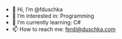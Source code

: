 - 👋 Hi, I’m @fduschka
- 👀 I’m interested in: Programming
- 🌱 I’m currently learning: C#
- 📫 How to reach me: ferdi@duschka.com

<!---
fduschka/fduschka is a ✨ special ✨ repository because its `README.md` (this file) appears on your GitHub profile.
You can click the Preview link to take a look at your changes.
--->
